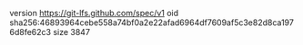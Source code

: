 version https://git-lfs.github.com/spec/v1
oid sha256:46893964cebe558a74bf0a2e22afad6964df7609af5c3e82d8ca1976d8fe62c3
size 3847
